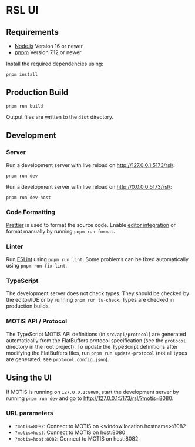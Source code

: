 # RSL UI

## Requirements

- [Node.js](https://nodejs.org/) Version 16 or newer
- [pnpm](https://pnpm.io/) Version 7.12 or newer

Install the required dependencies using:

```shell
pnpm install
```

## Production Build

```shell
pnpm run build
```

Output files are written to the `dist` directory.

## Development

### Server

Run a development server with live reload on http://127.0.0.1:5173/rsl/:

```shell
pnpm run dev
```

Run a development server with live reload on http://0.0.0.0:5173/rsl/:

```shell
pnpm run dev-host
```

### Code Formatting

[Prettier](https://prettier.io/) is used to format the source code.
Enable [editor integration](https://prettier.io/docs/en/editors.html)
or format manually by running `pnpm run format`.

### Linter

Run [ESLint](https://eslint.org/) using `pnpm run lint`.
Some problems can be fixed automatically using `pnpm run fix-lint`.

### TypeScript

The development server does not check types. They should be checked
by the editor/IDE or by running `pnpm run ts-check`.
Types are checked in production builds.

### MOTIS API / Protocol

The TypeScript MOTIS API definitions (in `src/api/protocol`) are
generated automatically from the FlatBuffers protocol specification
(see the `protocol` directory in the root project).
To update the TypeScript definitions after modifying the FlatBuffers
files, run `pnpm run update-protocol` (not all types are generated,
see `protocol.config.json`).

## Using the UI

If MOTIS is running on `127.0.0.1:8080`, start the development server
by running `pnpm run dev` and go to http://127.0.0.1:5173/rsl/?motis=8080.

### URL parameters

* `?motis=8082`: Connect to MOTIS on <window.location.hostname>:8082
* `?motis=host`: Connect to MOTIS on host:8080
* `?motis=host:8082`: Connect to MOTIS on host:8082

